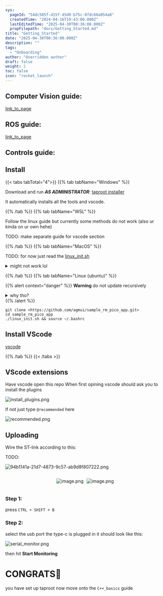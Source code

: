 ```yaml
---
sys:
  pageId: "54dc585f-d15f-45d0-b75c-8fdc66a854a8"
  createdTime: "2024-04-16T19:43:00.000Z"
  lastEditedTime: "2025-04-30T00:36:00.000Z"
  propFilepath: "docs/Getting_Started.md"
title: "Getting_Started"
date: "2025-04-30T00:36:00.000Z"
description: ""
tags:
  - "Onboarding"
author: "Overridden author"
draft: false
weight: 1
toc: false
icon: "rocket_launch"
---
```


## Computer Vision guide:

[link_to_page](86d45bc0-388b-4d26-8848-44f255f73d0e)

## ROS guide:

[link_to_page](3c76c1de-ec8f-46d6-8b0a-294005edc2d5)

## Controls guide:

## Install

{{< tabs tabTotal="4">}}
{{% tab tabName="Windows" %}}

Download and run _**AS ADMINISTRATOR**_: [taproot installer](https://github.com/Thornbots/TeachingFreshies/releases/tag/1.0)

It automatically installs all the tools and vscode.

{{% /tab %}}
{{% tab tabName="WSL" %}}

Follow the linux guide but currently some methods do not work (also ur kinda on ur own hehe)

TODO: make separate guide for vscode section

{{% /tab %}}
{{% tab tabName="MacOS" %}}

TODO: for now just read the [linux_init.sh](https://github.com/agmui/sample_rm_pico_app/blob/main/linux_init.sh)

<details>
<summary>might not work lol</summary>

`brew install libusb pkg-config`

Next install: [vscode](https://code.visualstudio.com/Download)

</details>

{{% /tab %}}
{{% tab tabName="Linux (ubuntu)" %}}

{{% alert context="danger" %}}
**Warning** do not update recursively
<details>
<summary>why tho?</summary>
There are some submodules that may go on for a while (like tinyusb) and I highly
recommend you don't need to get them.
If you want to see what submodules I update just look in `linux_init.sh`
</details>
{{% /alert %}}

```shell
git clone <https://github.com/agmui/sample_rm_pico_app.git>
cd sample_rm_pico_app
./linux_init.sh && source ~/.bashrc
```

## Install VScode

[vscode](https://code.visualstudio.com/Download)

{{% /tab %}}
{{< /tabs >}}

## VScode extensions

Have vscode open this repo
When first opining vscode should ask you to install the plugins

![install_plugins.png](https://prod-files-secure.s3.us-west-2.amazonaws.com/d518164a-d88e-44d1-a4ee-3adb3bd8bce0/89bd30f0-1825-4e77-867b-0a41ce370880/install_plugins.png?X-Amz-Algorithm=AWS4-HMAC-SHA256&X-Amz-Content-Sha256=UNSIGNED-PAYLOAD&X-Amz-Credential=ASIAZI2LB4662ZCEGFDX%2F20250515%2Fus-west-2%2Fs3%2Faws4_request&X-Amz-Date=20250515T121525Z&X-Amz-Expires=3600&X-Amz-Security-Token=IQoJb3JpZ2luX2VjEHQaCXVzLXdlc3QtMiJHMEUCIFkOR8C9nqpL6Zk4HkoSyRbeDnUXvc5xN5tAkBya%2BKxRAiEA4oaow82c9dqve0cP%2F%2BP%2BTWAtptOLuCyn3V3uEpTHwQEq%2FwMILRAAGgw2Mzc0MjMxODM4MDUiDG2myALisSsXo8pgXircAzxfjp3XsrgZFtkRheChOTMJqnqMsGVmIKKf3Yb5deyc%2F7e4E%2Ffk7VWI%2BIuiOeeNPit%2BLNIdvJsNn1wtxAehbS91V%2BVoN6Vm6t6aF36e6T0zL%2F%2B0h30FmuouEqy5v95c8yD6CxGUN454YnFAatLmRVZn048txmcpjKjr8ffGWzZfoWv37vTnthWR74wHSxp8RoReXOco3l8AdXgP6HWP9lnVqUy4e5L7o%2B4rsJE0H1WmFwNvcSFVS9ukY5EoNqF9sZtrbFkRf4Qnjcb0vQJwE0ghu8A%2BHHdYJQJED3gr9lu8TPQpO0o0LFrgUV99TaVju07kY7hZEcbwyt5YS6VBQ%2FwX5HoshyZrAEtXFj3L2DgPV4QNk6X42AeEf16L%2FQW%2FLuOKIZ6VQC942Zz6q14SeXbJrOVSPqap27iWQOj5lcUB4AQWPa57KeD9ZsOL56OyjQtq3YIFJTDIhMejpd4CfxIjpLHO1ENZ5ZPYXUuqIH0Z%2B0N0aTfAuH%2FXXPWAeH1XMwoZUmbEwSI1GhFsa1tJOkTSzCpyEMVaU7wKKeatQKLtkeTaoAXOgHziJq4WWUKDXOwp9Khaf8DQ2vdP%2BjYV4FTpUwQtSx4oEM0gm%2FZ7KIZ%2B%2Fp6RhjP81xat0LpoMKqhl8EGOqUBhvl%2B9HOObeMylj0S7xGfDa7bfILO%2FnzHC%2BHos2iQu2o655UOB2%2B4G0iM%2BsGxaP2eG8gpNAd47uj9DF1MnIzIA0BOqSETeMzG7pghrLP6mXjbw0J9pvSBjuahPgBcpF4%2F2lGl1GfadfU6Pu3r0fg8AF8f7%2FS17SuXQ8jCdLFaYWUZH6eRdFGnVAtGtZAsolWpBjJwsonu2HHUnuKO8QjrFKoAto4c&X-Amz-Signature=c4d49a51f289d56870085b8b1ef666a38f049dd095a4b5e9564389d0492c781b&X-Amz-SignedHeaders=host&x-id=GetObject)

If not just type `@recommended` here  

![recommended.png](https://prod-files-secure.s3.us-west-2.amazonaws.com/d518164a-d88e-44d1-a4ee-3adb3bd8bce0/61e661e9-5d85-4dfc-be0d-8d2097a5e793/recommended.png?X-Amz-Algorithm=AWS4-HMAC-SHA256&X-Amz-Content-Sha256=UNSIGNED-PAYLOAD&X-Amz-Credential=ASIAZI2LB4662ZCEGFDX%2F20250515%2Fus-west-2%2Fs3%2Faws4_request&X-Amz-Date=20250515T121525Z&X-Amz-Expires=3600&X-Amz-Security-Token=IQoJb3JpZ2luX2VjEHQaCXVzLXdlc3QtMiJHMEUCIFkOR8C9nqpL6Zk4HkoSyRbeDnUXvc5xN5tAkBya%2BKxRAiEA4oaow82c9dqve0cP%2F%2BP%2BTWAtptOLuCyn3V3uEpTHwQEq%2FwMILRAAGgw2Mzc0MjMxODM4MDUiDG2myALisSsXo8pgXircAzxfjp3XsrgZFtkRheChOTMJqnqMsGVmIKKf3Yb5deyc%2F7e4E%2Ffk7VWI%2BIuiOeeNPit%2BLNIdvJsNn1wtxAehbS91V%2BVoN6Vm6t6aF36e6T0zL%2F%2B0h30FmuouEqy5v95c8yD6CxGUN454YnFAatLmRVZn048txmcpjKjr8ffGWzZfoWv37vTnthWR74wHSxp8RoReXOco3l8AdXgP6HWP9lnVqUy4e5L7o%2B4rsJE0H1WmFwNvcSFVS9ukY5EoNqF9sZtrbFkRf4Qnjcb0vQJwE0ghu8A%2BHHdYJQJED3gr9lu8TPQpO0o0LFrgUV99TaVju07kY7hZEcbwyt5YS6VBQ%2FwX5HoshyZrAEtXFj3L2DgPV4QNk6X42AeEf16L%2FQW%2FLuOKIZ6VQC942Zz6q14SeXbJrOVSPqap27iWQOj5lcUB4AQWPa57KeD9ZsOL56OyjQtq3YIFJTDIhMejpd4CfxIjpLHO1ENZ5ZPYXUuqIH0Z%2B0N0aTfAuH%2FXXPWAeH1XMwoZUmbEwSI1GhFsa1tJOkTSzCpyEMVaU7wKKeatQKLtkeTaoAXOgHziJq4WWUKDXOwp9Khaf8DQ2vdP%2BjYV4FTpUwQtSx4oEM0gm%2FZ7KIZ%2B%2Fp6RhjP81xat0LpoMKqhl8EGOqUBhvl%2B9HOObeMylj0S7xGfDa7bfILO%2FnzHC%2BHos2iQu2o655UOB2%2B4G0iM%2BsGxaP2eG8gpNAd47uj9DF1MnIzIA0BOqSETeMzG7pghrLP6mXjbw0J9pvSBjuahPgBcpF4%2F2lGl1GfadfU6Pu3r0fg8AF8f7%2FS17SuXQ8jCdLFaYWUZH6eRdFGnVAtGtZAsolWpBjJwsonu2HHUnuKO8QjrFKoAto4c&X-Amz-Signature=9f9bdeb5b6beb266993f1911bbe14ccb1dcbe13b909a81416c3e1c4e75fbd07f&X-Amz-SignedHeaders=host&x-id=GetObject)

## Uploading

Wire the ST-link according to this:

TODO:

![94b1141a-21d7-4873-9c57-ab9d8f807222.png](https://prod-files-secure.s3.us-west-2.amazonaws.com/d518164a-d88e-44d1-a4ee-3adb3bd8bce0/e5fad17d-ab82-4300-9f4c-505ab4b1202c/94b1141a-21d7-4873-9c57-ab9d8f807222.png?X-Amz-Algorithm=AWS4-HMAC-SHA256&X-Amz-Content-Sha256=UNSIGNED-PAYLOAD&X-Amz-Credential=ASIAZI2LB4662ZCEGFDX%2F20250515%2Fus-west-2%2Fs3%2Faws4_request&X-Amz-Date=20250515T121525Z&X-Amz-Expires=3600&X-Amz-Security-Token=IQoJb3JpZ2luX2VjEHQaCXVzLXdlc3QtMiJHMEUCIFkOR8C9nqpL6Zk4HkoSyRbeDnUXvc5xN5tAkBya%2BKxRAiEA4oaow82c9dqve0cP%2F%2BP%2BTWAtptOLuCyn3V3uEpTHwQEq%2FwMILRAAGgw2Mzc0MjMxODM4MDUiDG2myALisSsXo8pgXircAzxfjp3XsrgZFtkRheChOTMJqnqMsGVmIKKf3Yb5deyc%2F7e4E%2Ffk7VWI%2BIuiOeeNPit%2BLNIdvJsNn1wtxAehbS91V%2BVoN6Vm6t6aF36e6T0zL%2F%2B0h30FmuouEqy5v95c8yD6CxGUN454YnFAatLmRVZn048txmcpjKjr8ffGWzZfoWv37vTnthWR74wHSxp8RoReXOco3l8AdXgP6HWP9lnVqUy4e5L7o%2B4rsJE0H1WmFwNvcSFVS9ukY5EoNqF9sZtrbFkRf4Qnjcb0vQJwE0ghu8A%2BHHdYJQJED3gr9lu8TPQpO0o0LFrgUV99TaVju07kY7hZEcbwyt5YS6VBQ%2FwX5HoshyZrAEtXFj3L2DgPV4QNk6X42AeEf16L%2FQW%2FLuOKIZ6VQC942Zz6q14SeXbJrOVSPqap27iWQOj5lcUB4AQWPa57KeD9ZsOL56OyjQtq3YIFJTDIhMejpd4CfxIjpLHO1ENZ5ZPYXUuqIH0Z%2B0N0aTfAuH%2FXXPWAeH1XMwoZUmbEwSI1GhFsa1tJOkTSzCpyEMVaU7wKKeatQKLtkeTaoAXOgHziJq4WWUKDXOwp9Khaf8DQ2vdP%2BjYV4FTpUwQtSx4oEM0gm%2FZ7KIZ%2B%2Fp6RhjP81xat0LpoMKqhl8EGOqUBhvl%2B9HOObeMylj0S7xGfDa7bfILO%2FnzHC%2BHos2iQu2o655UOB2%2B4G0iM%2BsGxaP2eG8gpNAd47uj9DF1MnIzIA0BOqSETeMzG7pghrLP6mXjbw0J9pvSBjuahPgBcpF4%2F2lGl1GfadfU6Pu3r0fg8AF8f7%2FS17SuXQ8jCdLFaYWUZH6eRdFGnVAtGtZAsolWpBjJwsonu2HHUnuKO8QjrFKoAto4c&X-Amz-Signature=396566f84cb5448cb51080c3342c01df138a53d03f6e32731cca7848a61b0308&X-Amz-SignedHeaders=host&x-id=GetObject)

<div style="display: flex;flex-direction: row; column-gap:10px; max-width: 630px;justify-content: center;">
<div>

![image.png](https://prod-files-secure.s3.us-west-2.amazonaws.com/d518164a-d88e-44d1-a4ee-3adb3bd8bce0/210ecb78-1116-4d7b-b9b7-2292f66fa2c2/image.png?X-Amz-Algorithm=AWS4-HMAC-SHA256&X-Amz-Content-Sha256=UNSIGNED-PAYLOAD&X-Amz-Credential=ASIAZI2LB466ZVUXTXY4%2F20250515%2Fus-west-2%2Fs3%2Faws4_request&X-Amz-Date=20250515T121533Z&X-Amz-Expires=3600&X-Amz-Security-Token=IQoJb3JpZ2luX2VjEHQaCXVzLXdlc3QtMiJHMEUCICbKwIDyBYZPCpx6nKC%2BlwJ7%2F8c5Qmnhjnd1FWf%2FnZROAiEA69IWA7U09%2BtjAxqPoITxrFNVoeyShE4opUuZ8hslea0q%2FwMILRAAGgw2Mzc0MjMxODM4MDUiDOtdi3r0cxvEZIVPTCrcA5jm%2BLBNwhmca7Gv9G8gN%2BoURuyGAxDmNvtjhQVMEG9na4Fy4Dj%2BLUEQQdPZ%2Fq9dlonLSduT7HnLX9GlRivZz44POAXXCAFfI04cObyGquefAKdnG740RQbyQ2tBGnYyk6XDpRKPQ%2FjvDPYLEHCbCMfObSlcNBPbuWGrzKv%2F83UbZRxrNbTX9jVUKEQBiEcYsjx1cV6v2Avsrjh2u1nr7sSTcYpxIZhF6kSo4QTfC2%2B2NFJ2Gi2JAQvhKcs6okr59Ci56qkWGLQk8xenmzfbOlcZSDW57nwNKVyEqjHTC0f8GDeBO%2BI34eyHPYcv2VgZD5KeIlQhK6%2B0Qq5btvW8RIq%2Fi0jcn1CJyL9pZ%2FVu5tRXAe%2BQ%2Bh8hwdextKZX3qfPtKGkmwelr19bjB6UztLqcwjuzSglKCYz8ysRWTP2%2FqwhjfTqQzGEu4d4Om645ggLEjc4kS%2BgElVaolHOxkS5LwyOHjj5g2P%2FDCLigYoRHZhmZz1WxQtN0jhDSkEUcS7FTcLhU74AkG75ZeLFyo2CbLJQ%2FhWRAHXNs1aywWNgiHsBG5jhZ%2FOBS8NTWCabgwtUk1Coywoh%2B6uBV42E4VUo7vh3qf%2FkmLTsm%2Fk23iZtpAhPxRo1%2Bi7k9t7CcG4LMLqgl8EGOqUB8UvuyE9Tv6N5Ib6163SgNA0320aQpSFpwwVjlQur45ldyQJjJEbM%2Fg9tw99nmCndyK%2FLHQLAz50Bscvt7B%2F0G%2FF5fvCz4qEv%2FP9Dh%2FuF0sYK5pKVNALhbN%2F8xVUYPaQpx%2BgNcxbs0rvljquvTwmOk4qMK4d%2FkeVpZrnRIHYiNIWAeYz0YYg%2Bqle3C9dAT7MFafBta%2F98iUFHHN1OUTvlj%2BHSKi7x&X-Amz-Signature=d4adaf7cb43236afa4bb85a3cde34d40a871a8e06aac39ce76093ff59fc25419&X-Amz-SignedHeaders=host&x-id=GetObject)

</div>
<div>

![image.png](https://prod-files-secure.s3.us-west-2.amazonaws.com/d518164a-d88e-44d1-a4ee-3adb3bd8bce0/33a0fd0f-8ca6-4a86-8e09-26e95ded1fff/image.png?X-Amz-Algorithm=AWS4-HMAC-SHA256&X-Amz-Content-Sha256=UNSIGNED-PAYLOAD&X-Amz-Credential=ASIAZI2LB466VX6SPGPC%2F20250515%2Fus-west-2%2Fs3%2Faws4_request&X-Amz-Date=20250515T121534Z&X-Amz-Expires=3600&X-Amz-Security-Token=IQoJb3JpZ2luX2VjEHQaCXVzLXdlc3QtMiJIMEYCIQC%2B1EcRiZukTOyI568HYHrFKR0iBYPcTOQ%2FEQOi2Q2NaQIhAMVCx%2F94zJt%2FMZi3IHU3q92G6%2FxoR12xxNsInarP3D8OKv8DCC0QABoMNjM3NDIzMTgzODA1IgznS73UzD%2FRIe6QBzcq3APoGGumUoEu4UxULQqoABZyQ6BJgN8tGu0%2BifQoTn1l0FByIdhovE719OzD5DI0G%2FoLE3tJ5ikE0cP%2Flywi3cVfLutdPtsN9apxzrZxwKhzlA%2BnC15633UbwvvMD8%2F5WHO6sVD%2FNEaNpU2NWVU2RToISLPYG7tyxp7M5qh0TH1bQBlgcIflm%2FMkJl%2FYbnyLmiy5zZq9j3Y9eSKKwn5HP1REwG%2FvqHFS4eUSoX5JxNUuhv1fLkpUDT5Y1BYljOrwPs%2F2hSK9ej5e0Qjw3duzYLOlmCisS2sIiYTfFd29kzBdk2XKyNvjtnCWeHZ4wvFGo3oTkGpjBf7MK5qlHpLBGiqHBiUEbVJSIQ%2Bg2lBrNts5FMgd3%2FS%2FNFeA6I4LhsoPgCGfCif6W1WbzAZK%2F04WKbcJUFt703rwE%2Bu4b1E9s9sIN7VJQCG7X1cKa3UPaQjcMk64COjrKDk2evPREpHKrpV%2BK2F9AEBJ88rayFoy3p3h343YeLBe1pEqbMGjK5aZUBagNdkTQgGkfPMWpOGBezDi4iTeBGltvXEkhJvZUvf6hlHQPmqHXcTlODeQ4obr464IIvhaGcndu6HqCGTwDzF9RIGk%2Fc5KWZ0YXK5k3RnGu%2F3TkLBDYF5lK%2BhKdjD6oJfBBjqkAcPn2IwJcn5lg3xM8Pwo0n%2FhuDFdyiwbg3bO5GHXwHwKScMQyrvE2sSqgIesL8dGnc0IuZrv2f%2B3ac4KA0SKTUhW9AwsocRHdvDKwLgZk2%2FhSwUlzNM%2BAuNLdoCigD4723UHCkRrebFWO1y%2FM4KsK%2B3VwqV%2FElF1gQoGDqdwNs5fQgRk5uYEObmK7sbFDoJ5A2fTzsf33XPfvulkyD5oB8oHMkC6&X-Amz-Signature=259f892c1b5c88242b8e1c6b1fd14345d85b2e952ef50cb10f8929dc246b4eb8&X-Amz-SignedHeaders=host&x-id=GetObject)

</div>
</div>

### Step 1:

press `CTRL + SHIFT + B`

### Step 2:

select the usb port the type-c is plugged in it should look like this:

![serial_monitor.png](https://prod-files-secure.s3.us-west-2.amazonaws.com/d518164a-d88e-44d1-a4ee-3adb3bd8bce0/f03f4774-05d4-4393-b6a0-d5efb6d315ab/serial_monitor.png?X-Amz-Algorithm=AWS4-HMAC-SHA256&X-Amz-Content-Sha256=UNSIGNED-PAYLOAD&X-Amz-Credential=ASIAZI2LB4662ZCEGFDX%2F20250515%2Fus-west-2%2Fs3%2Faws4_request&X-Amz-Date=20250515T121525Z&X-Amz-Expires=3600&X-Amz-Security-Token=IQoJb3JpZ2luX2VjEHQaCXVzLXdlc3QtMiJHMEUCIFkOR8C9nqpL6Zk4HkoSyRbeDnUXvc5xN5tAkBya%2BKxRAiEA4oaow82c9dqve0cP%2F%2BP%2BTWAtptOLuCyn3V3uEpTHwQEq%2FwMILRAAGgw2Mzc0MjMxODM4MDUiDG2myALisSsXo8pgXircAzxfjp3XsrgZFtkRheChOTMJqnqMsGVmIKKf3Yb5deyc%2F7e4E%2Ffk7VWI%2BIuiOeeNPit%2BLNIdvJsNn1wtxAehbS91V%2BVoN6Vm6t6aF36e6T0zL%2F%2B0h30FmuouEqy5v95c8yD6CxGUN454YnFAatLmRVZn048txmcpjKjr8ffGWzZfoWv37vTnthWR74wHSxp8RoReXOco3l8AdXgP6HWP9lnVqUy4e5L7o%2B4rsJE0H1WmFwNvcSFVS9ukY5EoNqF9sZtrbFkRf4Qnjcb0vQJwE0ghu8A%2BHHdYJQJED3gr9lu8TPQpO0o0LFrgUV99TaVju07kY7hZEcbwyt5YS6VBQ%2FwX5HoshyZrAEtXFj3L2DgPV4QNk6X42AeEf16L%2FQW%2FLuOKIZ6VQC942Zz6q14SeXbJrOVSPqap27iWQOj5lcUB4AQWPa57KeD9ZsOL56OyjQtq3YIFJTDIhMejpd4CfxIjpLHO1ENZ5ZPYXUuqIH0Z%2B0N0aTfAuH%2FXXPWAeH1XMwoZUmbEwSI1GhFsa1tJOkTSzCpyEMVaU7wKKeatQKLtkeTaoAXOgHziJq4WWUKDXOwp9Khaf8DQ2vdP%2BjYV4FTpUwQtSx4oEM0gm%2FZ7KIZ%2B%2Fp6RhjP81xat0LpoMKqhl8EGOqUBhvl%2B9HOObeMylj0S7xGfDa7bfILO%2FnzHC%2BHos2iQu2o655UOB2%2B4G0iM%2BsGxaP2eG8gpNAd47uj9DF1MnIzIA0BOqSETeMzG7pghrLP6mXjbw0J9pvSBjuahPgBcpF4%2F2lGl1GfadfU6Pu3r0fg8AF8f7%2FS17SuXQ8jCdLFaYWUZH6eRdFGnVAtGtZAsolWpBjJwsonu2HHUnuKO8QjrFKoAto4c&X-Amz-Signature=d68898ab4718ac0b19822e67a5b428232923c23328ac83660c2fac13396f0351&X-Amz-SignedHeaders=host&x-id=GetObject)

then hit **Start Monitoring**

# CONGRATS🎉

you have set up taproot now move onto the `C++_basics` guide
